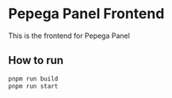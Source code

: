 # Pepega Panel Frontend

This is the frontend for Pepega Panel

## How to run

```javascript
pnpm run build
pnpm run start
```
